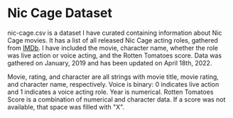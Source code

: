 # Nic Cage Dataset

nic-cage.csv is a dataset I have curated containing information about Nic Cage movies. It has a list of all released Nic Cage acting roles, gathered from [IMDb](https://www.imdb.com/name/nm0000115/#actor). I have included the movie, character name, whether the role was live action or voice acting, and the Rotten Tomatoes score. Data was gathered on January, 2019 and has been updated on April 18th, 2022.

Movie, rating, and character are all strings with movie title, movie rating, and character name, respectively.
Voice is binary: 0 indicates live action and 1 indicates a voice acting role.
Year is numerical.
Rotten Tomatoes Score is a combination of numerical and character data. If a score was not available, that space was filled with "X".

